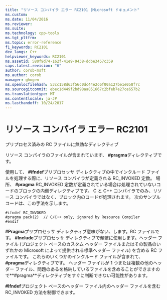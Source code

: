 ```yaml
---
title: "リソース コンパイラ エラー RC2101 |Microsoft ドキュメント"
ms.custom: 
ms.date: 11/04/2016
ms.reviewer: 
ms.suite: 
ms.technology: cpp-tools
ms.tgt_pltfrm: 
ms.topic: error-reference
f1_keywords: RC2101
dev_langs: C++
helpviewer_keywords: RC2101
ms.assetid: 580f9d74-162f-41e9-9438-ddbe3457c359
caps.latest.revision: "6"
author: corob-msft
ms.author: corob
manager: ghogen
ms.openlocfilehash: 53cc158d63f56c0dc44e2c6f00a127be1e058f7c
ms.sourcegitcommit: ebec1d449f2bd98aa851667c2bfeb7e27ce657b2
ms.translationtype: MT
ms.contentlocale: ja-JP
ms.lasthandoff: 10/24/2017
---
```

# <a name="resource-compiler-error-rc2101"></a>リソース コンパイラ エラー RC2101
プリプロセス済みの RC ファイルに無効なディレクティブ  
  
 リソース コンパイラのファイルが含まれています、 **#pragma**ディレクティブです。  
  
 使用して、 **#ifndef**プリプロセッサ ディレクティブの中でインクルード ファイルを処理する際に、リソース コンパイラが定義される RC_INVOKED 定数。 場所、 **#pragma** RC_INVOKED 定数が定義されている場合は処理されていないコードのブロックの内側ディレクティブです。 C と C++ コンパイラでのみ、リソース コンパイラではなく、ブロック内のコードが処理されます。 次のサンプル コードは、この手法を示します。  
  
```  
#ifndef RC_INVOKED  
#pragma pack(2)  // C/C++ only, ignored by Resource Compiler  
#endif  
```  
  
 **#Pragma**プリプロセッサ ディレクティブ意味がない、します。RC ファイルです。 **#Include**プリプロセッサ ディレクティブで頻繁に使用します。ヘッダー ファイル (プロジェクト ベースのカスタム ヘッダー ファイルまたはその製品のいずれかの Microsoft によって提供される標準ヘッダー ファイル) を含める RC ファイルです。 これらのいくつかのインクルード ファイルが含まれて、 **#pragma**ディレクティブです。 ヘッダー ファイルが 1 つまたは複数の他のヘッダー ファイル、問題のあるを格納しているファイルを含めることができますので**#pragma**ディレクティブをすぐに判断できない可能性があります。  
  
 **#Ifndef**プロジェクト ベースのヘッダー ファイル内のヘッダー ファイルを含む RC_INVOKED 方法を制御できます。